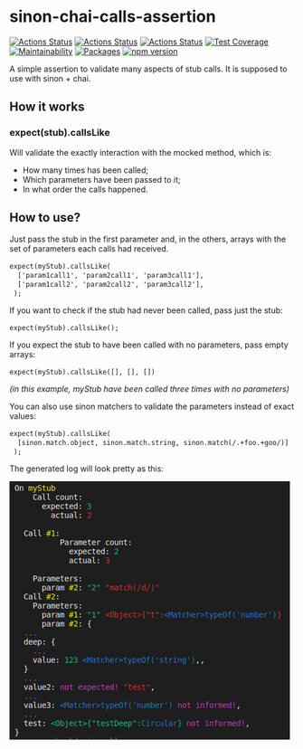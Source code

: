# sinon-chai-calls-assertion

[![Actions Status](https://github.com/Farenheith/sinon-chai-calls-assertion/workflows/build/badge.svg)](https://github.com/Farenheith/sinon-chai-calls-assertion/actions)
[![Actions Status](https://github.com/Farenheith/sinon-chai-calls-assertion/workflows/test/badge.svg)](https://github.com/Farenheith/sinon-chai-calls-assertion/actions)
[![Actions Status](https://github.com/Farenheith/sinon-chai-calls-assertion/workflows/lint/badge.svg)](https://github.com/Farenheith/sinon-chai-calls-assertion/actions)
[![Test Coverage](https://api.codeclimate.com/v1/badges/786f2feef20063142467/test_coverage)](https://codeclimate.com/github/Farenheith/sinon-chai-calls-assertion/test_coverage)
[![Maintainability](https://api.codeclimate.com/v1/badges/786f2feef20063142467/maintainability)](https://codeclimate.com/github/Farenheith/sinon-chai-calls-assertion/maintainability)
[![Packages](https://david-dm.org/Farenheith/sinon-chai-calls-assertion.svg)](https://david-dm.org/Farenheith/sinon-chai-calls-assertion)
[![npm version](https://badge.fury.io/js/sinon-chai-calls-assertion.svg)](https://badge.fury.io/js/sinon-chai-calls-assertion)

A simple assertion to validate many aspects of stub calls. It is supposed to use with sinon + chai.

## How it works

### expect(stub).callsLike

Will validate the exactly interaction with the mocked method, which is:

- How many times has been called;
- Which parameters have been passed to it;
- In what order the calls happened.

## How to use?

Just pass the stub in the first parameter and, in the others, arrays with the set of parameters each calls had received.

```
expect(myStub).callsLike(
  ['param1call1', 'param2call1', 'param3call1'],
  ['param1call2', 'param2call2', 'param3call2'],
 );
```

If you want to check if the stub had never been called, pass just the stub:

```
expect(myStub).callsLike();
```

If you expect the stub to have been called with no parameters, pass empty arrays:

```
expect(myStub).callsLike([], [], [])
```

_(in this example, myStub have been called three times with no parameters)_

You can also use sinon matchers to validate the parameters instead of exact values:

```
expect(myStub).callsLike(
  [sinon.match.object, sinon.match.string, sinon.match(/.+foo.+goo/)]
 );
```

The generated log will look pretty as this:

![If if didn't show up, take a look in the resources folder!](./resources/example1.png)
